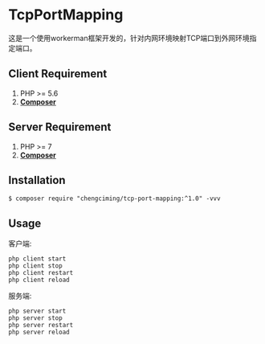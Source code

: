 <h1 align="left">TcpPortMapping</h1>

这是一个使用workerman框架开发的，针对内网环境映射TCP端口到外网环境指定端口。


## Client Requirement

1. PHP >= 5.6
2. **[Composer](https://getcomposer.org/)**

## Server Requirement

1. PHP >= 7
2. **[Composer](https://getcomposer.org/)**

## Installation

```shell
$ composer require "chengciming/tcp-port-mapping:^1.0" -vvv
```

## Usage

客户端:

```shell
php client start
php client stop
php client restart
php client reload
```
服务端:

```shell
php server start
php server stop
php server restart
php server reload
```

